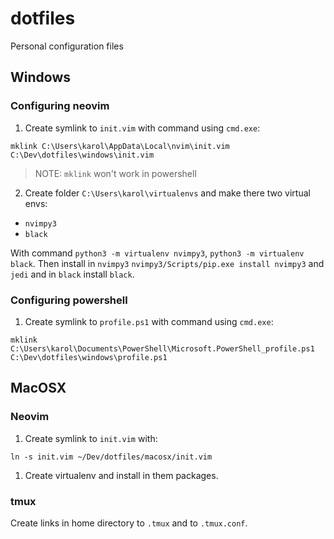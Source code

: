 # dotfiles

Personal configuration files

## Windows

### Configuring **neovim**

1. Create symlink to `init.vim` with command using `cmd.exe`:

```
mklink C:\Users\karol\AppData\Local\nvim\init.vim C:\Dev\dotfiles\windows\init.vim
```

> NOTE: `mklink` won't work in powershell

2. Create folder `C:\Users\karol\virtualenvs` and make there two virtual envs:

* `nvimpy3`
* `black`

With command `python3 -m virtualenv nvimpy3`, `python3 -m virtualenv black`. Then install in `nvimpy3` `nvimpy3/Scripts/pip.exe install nvimpy3` and `jedi` and in `black` install `black`.

### Configuring **powershell**

1. Create symlink to `profile.ps1` with command using `cmd.exe`:

```
mklink C:\Users\karol\Documents\PowerShell\Microsoft.PowerShell_profile.ps1 C:\Dev\dotfiles\windows\profile.ps1
```

## MacOSX

### Neovim

1. Create symlink to `init.vim` with:

```
ln -s init.vim ~/Dev/dotfiles/macosx/init.vim
```

1. Create virtualenv and install in them packages.

### tmux

Create links in home directory to `.tmux` and to `.tmux.conf`.


